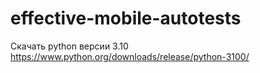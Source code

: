 # effective-mobile-autotests

Скачать python версии 3.10 https://www.python.org/downloads/release/python-3100/